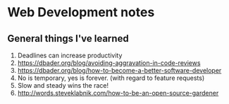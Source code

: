 # Web Development notes

## General things I've learned

1. Deadlines can increase productivity
1. https://dbader.org/blog/avoiding-aggravation-in-code-reviews
1. https://dbader.org/blog/how-to-become-a-better-software-developer
1. No is temporary, yes is forever. (with regard to feature requests)
1. Slow and steady wins the race!
1. http://words.steveklabnik.com/how-to-be-an-open-source-gardener
